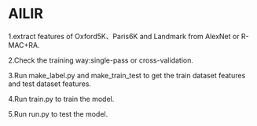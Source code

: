 # AILIR
1.extract features of Oxford5K、Paris6K and Landmark from AlexNet or R-MAC+RA.

2.Check the training way:single-pass or cross-validation.

3.Run make_label.py and make_train_test to get the train dataset features and test dataset features.

4.Run train.py to train the model.

5.Run run.py to test the model.

